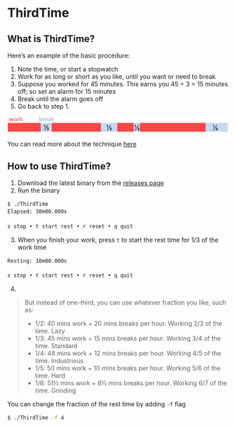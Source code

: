 # ThirdTime

## What is ThirdTime?

Here’s an example of the basic procedure:

1. Note the time, or start a stopwatch
2. Work for as long or short as you like, until you want or need to break
3. Suppose you worked for 45 minutes. This earns you 45 ÷ 3 = 15 minutes off; so set an alarm for 15 minutes
4. Break until the alarm goes off
5. Go back to step 1.

<!-- add image -->
![ThirdTime](
    docs/breaks.png)

You can read more about the technique 
[here](https://www.lesswrong.com/posts/RWu8eZqbwgB9zaerh/third-time-a-better-way-to-work)

## How to use ThirdTime? 

1. Download the latest binary from the [releases page](https://github.com/ghodsizadeh/ThirdTime/releases)
2. Run the binary
```bash
$ ./ThirdTime
Elapsed: 30m00.000s

s stop • t start rest • r reset • q quit
```
3. When you finish your work, press `t` to start the rest time for 1/3 of the work time
```bash
Resting: 10m00.000s

s stop • t start rest • r reset • q quit
```
4. 
> But instead of one-third, you can use whatever fraction you like, such as:
> - 1/2: 40 mins work + 20 mins breaks per hour. Working 2/3 of the time. Lazy
> - 1/3: 45 mins work + 15 mins breaks per hour. Working 3/4 of the time. Standard
> - 1/4: 48 mins work + 12 mins breaks per hour. Working 4/5 of the time. Industrious
> - 1/5: 50 mins work + 10 mins breaks per hour. Working 5/6 of the time. Hard
> -  1/6: 51½ mins work + 8½ mins breaks per hour. Working 6/7 of the time. Grinding 
   
   You can change the fraction of the rest time by adding `-f` flag
```bash
$ ./ThirdTime -f 4
```
